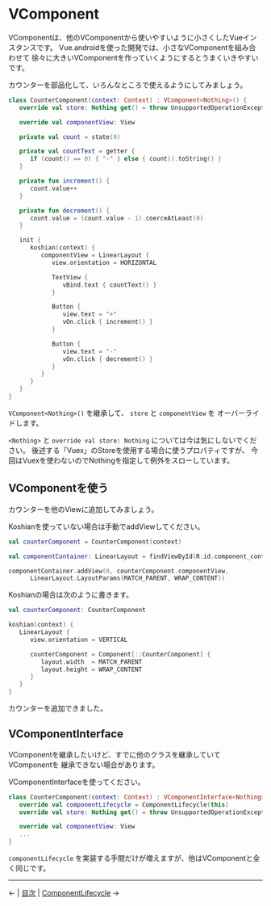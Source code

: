 
VComponent
================================================================================

VComponentは、他のVComponentから使いやすいように小さくしたVueインスタンスです。
Vue.androidを使った開発では、小さなVComponentを組み合わせて
徐々に大きいVComponentを作っていくようにするとうまくいきやすいです。

カウンターを部品化して、いろんなところで使えるようにしてみましょう。
```kotlin
class CounterComponent(context: Context) : VComponent<Nothing>() {
   override val store: Nothing get() = throw UnsupportedOperationException()

   override val componentView: View

   private val count = state(0)

   private val countText = getter {
      if (count() == 0) { "-" } else { count().toString() }
   }

   private fun increment() {
      count.value++
   }

   private fun decrement() {
      count.value = (count.value - 1).coerceAtLeast(0)
   }

   init {
      koshian(context) {
         componentView = LinearLayout {
            view.orientation = HORIZONTAL

            TextView {
               vBind.text { countText() }
            }

            Button {
               view.text = "+"
               vOn.click { increment() }
            }

            Button {
               view.text = "-"
               vOn.click { decrement() }
            }
         }
      }
   }
}
```
`VComponent<Nothing>()` を継承して、 `store` と `componentView` を
オーバーライドします。

`<Nothing>` と `override val store: Nothing` については今は気にしないでください。
後述する「Vuex」のStoreを使用する場合に使うプロパティですが、
今回はVuexを使わないのでNothingを指定して例外をスローしています。


VComponentを使う
--------------------------------------------------------------------------------

カウンターを他のViewに追加してみましょう。

Koshianを使っていない場合は手動でaddViewしてください。
```kotlin
val counterComponent = CounterComponent(context)

val componentContainer: LinearLayout = findViewById(R.id.component_container)

componentContainer.addView(0, counterComponent.componentView,
      LinearLayout.LayoutParams(MATCH_PARENT, WRAP_CONTENT))
```

Koshianの場合は次のように書きます。
```kotlin
val counterComponent: CounterComponent

koshian(context) {
   LinearLayout {
      view.orientation = VERTICAL

      counterComponent = Component[::CounterComponent] {
         layout.width  = MATCH_PARENT
         layout.height = WRAP_CONTENT
      }
   }
}
```

カウンターを追加できました。


VComponentInterface
--------------------------------------------------------------------------------

VComponentを継承したいけど、すでに他のクラスを継承していてVComponentを
継承できない場合があります。

VComponentInterfaceを使ってください。
```kotlin
class CounterComponent(context: Context) : VComponentInterface<Nothing> {
   override val componentLifecycle = ComponentLifecycle(this)
   override val store: Nothing get() = throw UnsupportedOperationException()

   override val componentView: View
   ...
}
```
`componentLifecycle` を実装する手間だけが増えますが、他はVComponentと全く同じです。


* * * * * * * * * * * * * * * * * * * * * * * * * * * * * * * * * * * * * * * *

←  |  [目次](../README-ja.md#チュートリアル)  |  [ComponentLifecycle](ComponentLifecycle.md) →

